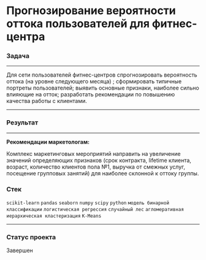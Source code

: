 # Прогнозирование вероятности оттока пользователей для фитнес-центра

### Задача
____
Для сети пользователей фитнес-центров спрогнозировать вероятность оттока (на уровне следующего месяца) ; сформировать типичные портреты пользователей; выявить основные признаки, наиболее сильно влияющие на отток; разработать рекомендации по повышению качества работы с клиентами.
_____

### Результат
__________

**Рекомендации маркетологам:**

Комплекс маркетинговых мероприятий направить на увеличение значений определяющих признаков (срок контракта, lifetime клиента, возраст, количество клиентов пола №1, выручка от смежных услуг,  посещение групповых занятий) для наиболее склонной к оттоку группы.

### Стек
`scikit-learn` `pandas` `seaborn` `numpy` `scipy` `python` `модель бинарной классификации` `логистическая регрессия` `случайный лес` `агломеративная иерархическая кластеризация` `K-Means`
___
### Статус проекта

Завершен
